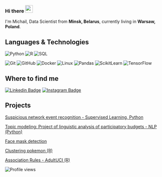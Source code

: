 ### Hi there <img src="https://media.giphy.com/media/hvRJCLFzcasrR4ia7z/giphy.gif" width="25px"></a>

I'm Michail, Data Scientist from **Minsk, Belarus**, currently living in **Warsaw, Poland**.


## Languages & Technologies

![Python](https://img.shields.io/badge/-Python-000?&logo=Python)
![R](https://img.shields.io/badge/-R-000?&logo=R)
![SQL](https://img.shields.io/badge/-SQL-000?&logo=MySQL)

  ![Git](https://img.shields.io/badge/-Git-black?style=flat-square&logo=git)
  ![GitHub](https://img.shields.io/badge/-GitHub-181717?style=flat-square&logo=github)
  ![Docker](https://img.shields.io/badge/-Docker-000?&logo=Docker)
  ![Linux](https://img.shields.io/badge/-Linux-000?&logo=Linux)
  ![Pandas](https://img.shields.io/badge/-Pandas-000?&logo=Pandas)
  ![ScikitLearn](https://img.shields.io/badge/-ScikitLearn-000?&logo=ScikitLearn)
  ![TensorFlow](https://img.shields.io/badge/-TensorFlow-000?&logo=TensorFlow)

## Where to find me

[![Linkedin Badge](https://img.shields.io/badge/-LinkedIn-0e76a8?style=flat-square&logo=Linkedin&logoColor=white)](https://www.linkedin.com/in/michail-darakhovich/)
[![Instagram Badge](https://img.shields.io/badge/-Instagram-e4405f?style=flat-square&logo=Instagram&logoColor=white)](https://www.instagram.com/michaildorohovich/)

## Projects
[Suspicious network event recognition - Supervised Learning, Python](https://github.com/MishaDar22/Suspicious_network_event_recognition)

[Topic modeling: Project of linguistic analysis of participatory budgets - NLP (Python)](https://github.com/MishaDar22/NLP_topic_modeling_civic_budgets)

[Face mask detection](https://github.com/MishaDar22/CV_face_mask_detection)

[Clustering pokemon (R)](https://github.com/MishaDar22/Clustering_pokemon)

[Association Rules - AdultUCI (R)](https://github.com/MishaDar22/Association_Rules_AdultUCI)


![Profile views](https://gpvc.arturio.dev/MishaDar22)
